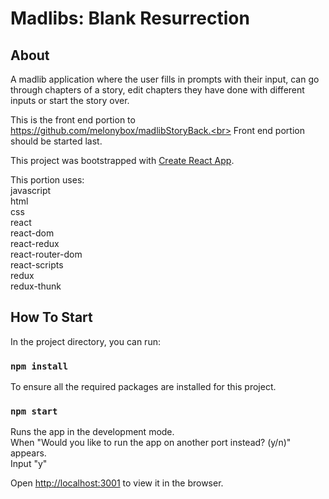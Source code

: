 # Madlibs: Blank Resurrection

## About

A madlib application where the user fills in prompts with their input, can go through chapters of a story, edit chapters they have done with different inputs or start the story over.

This is the front end portion to https://github.com/melonybox/madlibStoryBack.<br>
Front end portion should be started last.

This project was bootstrapped with [Create React App](https://github.com/facebook/create-react-app).

This portion uses:<br>
javascript<br>
html<br>
css<br>
react<br>
react-dom<br>
react-redux<br>
react-router-dom<br>
react-scripts<br>
redux<br>
redux-thunk<br>

## How To Start

In the project directory, you can run:

### `npm install`

To ensure all the required packages are installed for this project.

### `npm start`

Runs the app in the development mode.<br>
When "Would you like to run the app on another port instead? (y/n)" appears.<br>
Input "y"

Open [http://localhost:3001](http://localhost:3001) to view it in the browser.
